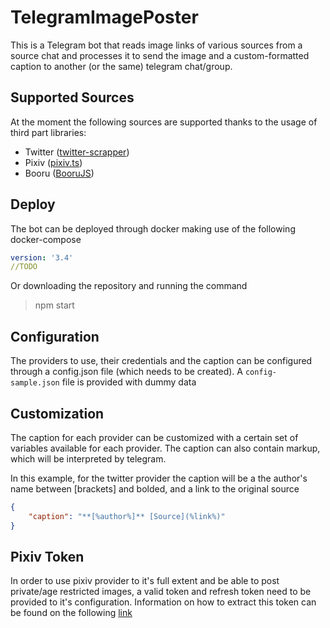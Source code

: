 # TelegramImagePoster

This is a Telegram bot that reads image links of various sources from a source chat and processes it to send the image and a custom-formatted caption to another (or the same) telegram chat/group.

## Supported Sources

At the moment the following sources are supported thanks to the usage of third part libraries:

* Twitter ([twitter-scrapper](https://github.com/the-convocation/twitter-scraper))
* Pixiv ([pixiv.ts](https://github.com/Tenpi/pixiv.ts))
* Booru ([BooruJS](https://github.com/lsTheFur/Booru))

## Deploy

The bot can be deployed through docker making use of the following docker-compose

```yml
version: '3.4'
//TODO
```
Or downloading the repository and running the command
> npm start

## Configuration

The providers to use, their credentials and the caption can be configured through a config.json file (which needs to be created). A `config-sample.json` file is provided with dummy data

## Customization

The caption for each provider can be customized with a certain set of variables available for each provider. The caption can also contain markup, which will be interpreted by telegram.

In this example, for the twitter provider the caption will be a the author's name between [brackets] and bolded, and a link to the original source

```json
{
    "caption": "**[%author%]** [Source](%link%)"
}
```

## Pixiv Token

In order to use pixiv provider to it's full extent and be able to post private/age restricted images, a valid token and refresh token need to be provided to it's configuration. Information on how to extract this token can be found on the following [link](https://github.com/stepney141/pixiv-token-extractor)